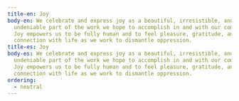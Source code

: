 ```yaml
---
title-en: Joy
body-en: We celebrate and express joy as a beautiful, irresistible, and
  undeniable part of the work we hope to accomplish in and with our community.
  Joy empowers us to be fully human and to feel pleasure, gratitude, and
  connection with life as we work to dismantle oppression.
title-es: Joy
body-es: We celebrate and express joy as a beautiful, irresistible, and
  undeniable part of the work we hope to accomplish in and with our community.
  Joy empowers us to be fully human and to feel pleasure, gratitude, and
  connection with life as we work to dismantle oppression.
ordering:
  - neutral
---
```

